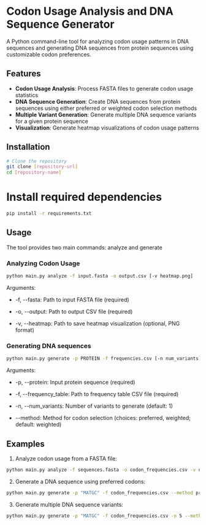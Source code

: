 
# Codon Usage Analysis and DNA Sequence Generator

A Python command-line tool for analyzing codon usage patterns in DNA sequences and generating DNA sequences from protein sequences using customizable codon preferences.

## Features

- **Codon Usage Analysis**: Process FASTA files to generate codon usage statistics
- **DNA Sequence Generation**: Create DNA sequences from protein sequences using either preferred or weighted codon selection methods
- **Multiple Variant Generation**: Generate multiple DNA sequence variants for a given protein sequence
- **Visualization**: Generate heatmap visualizations of codon usage patterns

## Installation

```bash
# Clone the repository
git clone [repository-url]
cd [repository-name]
```
# Install required dependencies
```bash
pip install -r requirements.txt 
```

## Usage
The tool provides two main commands: analyze and generate

### Analyzing Codon Usage
```bash
python main.py analyze -f input.fasta -o output.csv [-v heatmap.png]
```
Arguments:

- -f, --fasta: Path to input FASTA file (required)

- -o, --output: Path to output CSV file (required)

- -v, --heatmap: Path to save heatmap visualization (optional, PNG format)


### Generating DNA sequences
```bash
python main.py generate -p PROTEIN -f frequencies.csv [-n num_variants] [--method {preferred,weighted}]
```

Arguments:

- -p, --protein: Input protein sequence (required)

- -f, --frequency_table: Path to frequency table CSV file (required)

- -n, --num_variants: Number of variants to generate (default: 1)

- --method: Method for codon selection (choices: preferred, weighted; default: weighted)

## Examples
1. Analyze codon usage from a FASTA file:
```bash
python main.py analyze -f sequences.fasta -o codon_frequencies.csv -v usage_heatmap.png
```
2. Generate a DNA sequence using preferred codons:
```bash
python main.py generate -p "MATGC" -f codon_frequencies.csv --method preferred
```

3. Generate multiple DNA sequence variants:
```bash
python main.py generate -p "MATGC" -f codon_frequencies.csv -n 5 --method weighted
```


